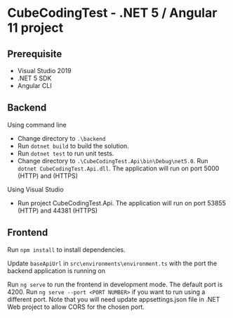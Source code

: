# **CubeCodingTest** - .NET 5 / Angular 11 project

## Prerequisite 
* Visual Studio 2019
* .NET 5 SDK
* Angular CLI

## Backend

Using command line
* Change directory to `.\backend`
* Run `dotnet build` to build the solution.
* Run `dotnet test` to run unit tests.
* Change directory to `.\CubeCodingTest.Api\bin\Debug\net5.0`. Run `dotnet CubeCodingTest.Api.dll`. The application will run on port 5000 (HTTP) and (HTTPS)

Using Visual Studio
* Run project CubeCodingTest.Api. The application will run on port 53855 (HTTP) and 44381 (HTTPS)


## Frontend

Run `npm install` to install dependencies.

Update `baseApiUrl` in `src\environments\environment.ts` with the port the backend application is running on

Run `ng serve` to run the frontend in development mode. The default port is 4200. Run `ng serve --port <PORT NUMBER>` if you want to run using a different port. Note that you will need update appsettings.json file in .NET Web project to allow CORS for the chosen port. 